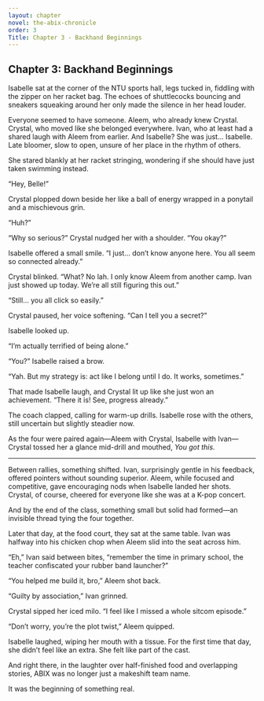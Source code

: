 ```yaml
---
layout: chapter
novel: the-abix-chronicle
order: 3
Title: Chapter 3 - Backhand Beginnings
---
```


## **Chapter 3: Backhand Beginnings**

Isabelle sat at the corner of the NTU sports hall, legs tucked in, fiddling with the zipper on her racket bag. The echoes of shuttlecocks bouncing and sneakers squeaking around her only made the silence in her head louder.

Everyone seemed to have someone. Aleem, who already knew Crystal. Crystal, who moved like she belonged everywhere. Ivan, who at least had a shared laugh with Aleem from earlier. And Isabelle? She was just… Isabelle. Late bloomer, slow to open, unsure of her place in the rhythm of others.

She stared blankly at her racket stringing, wondering if she should have just taken swimming instead.

“Hey, Belle!”

Crystal plopped down beside her like a ball of energy wrapped in a ponytail and a mischievous grin.

“Huh?”

“Why so serious?” Crystal nudged her with a shoulder. “You okay?”

Isabelle offered a small smile. “I just… don’t know anyone here. You all seem so connected already.”

Crystal blinked. “What? No lah. I only know Aleem from another camp. Ivan just showed up today. We’re all still figuring this out.”

“Still... you all click so easily.”

Crystal paused, her voice softening. “Can I tell you a secret?”

Isabelle looked up.

“I’m actually terrified of being alone.”

“You?” Isabelle raised a brow.

“Yah. But my strategy is: act like I belong until I do. It works, sometimes.”

That made Isabelle laugh, and Crystal lit up like she just won an achievement. “There it is! See, progress already.”

The coach clapped, calling for warm-up drills. Isabelle rose with the others, still uncertain but slightly steadier now.

As the four were paired again—Aleem with Crystal, Isabelle with Ivan—Crystal tossed her a glance mid-drill and mouthed, *You got this.*

---

Between rallies, something shifted. Ivan, surprisingly gentle in his feedback, offered pointers without sounding superior. Aleem, while focused and competitive, gave encouraging nods when Isabelle landed her shots. Crystal, of course, cheered for everyone like she was at a K-pop concert.

And by the end of the class, something small but solid had formed—an invisible thread tying the four together.

Later that day, at the food court, they sat at the same table. Ivan was halfway into his chicken chop when Aleem slid into the seat across him.

“Eh,” Ivan said between bites, “remember the time in primary school, the teacher confiscated your rubber band launcher?”

“You helped me build it, bro,” Aleem shot back.

“Guilty by association,” Ivan grinned.

Crystal sipped her iced milo. “I feel like I missed a whole sitcom episode.”

“Don’t worry, you’re the plot twist,” Aleem quipped.

Isabelle laughed, wiping her mouth with a tissue. For the first time that day, she didn’t feel like an extra. She felt like part of the cast.

And right there, in the laughter over half-finished food and overlapping stories, ABIX was no longer just a makeshift team name.

It was the beginning of something real.